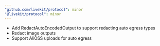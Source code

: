```yaml
---
"github.com/livekit/protocol": minor
"@livekit/protocol": minor
---
```


- Add RedactAutoEncodedOutput to support redacting auto egress types
- Redact image outputs
- Support AliOSS uploads for auto egress
